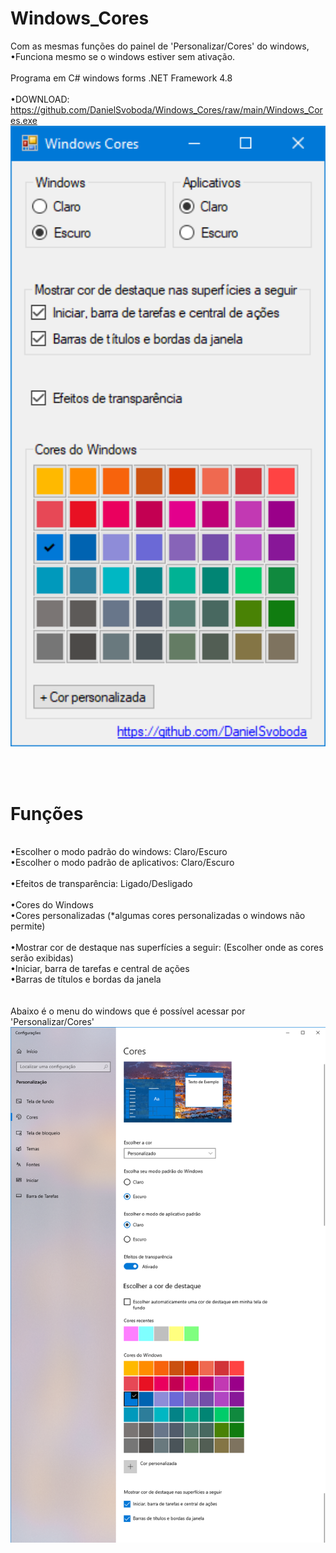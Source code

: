 # Windows_Cores
Com as mesmas funções do painel de 'Personalizar/Cores' do windows,
<br>•Funciona mesmo se o windows estiver sem ativação.
<br><br>
Programa em C# windows forms .NET Framework 4.8
<br><br>
•DOWNLOAD: https://github.com/DanielSvoboda/Windows_Cores/raw/main/Windows_Cores.exe
<br><img width="900" alt="portfolio_view" src="https://raw.githubusercontent.com/DanielSvoboda/Windows_Cores/main/01.png">

  <br><br>
  # Funções
  <br>
  •Escolher o modo padrão do windows: Claro/Escuro <br>
  •Escolher o modo padrão de aplicativos: Claro/Escuro <br><br>
  •Efeitos de transparência: Ligado/Desligado <br><br>
  •Cores do Windows <br>
  •Cores personalizadas (*algumas cores personalizadas o windows não permite) <br><br>
  •Mostrar cor de destaque nas superfícies a seguir: (Escolher onde as cores serão exibidas) <br>
  •Iniciar, barra de tarefas e central de ações <br>
  •Barras de títulos e bordas da janela <br>
  <br><br>
  Abaixo é o menu do windows que é possível acessar por 'Personalizar/Cores'
  <img width="900" alt="portfolio_view" src="https://raw.githubusercontent.com/DanielSvoboda/Windows_Cores/main/02.png">